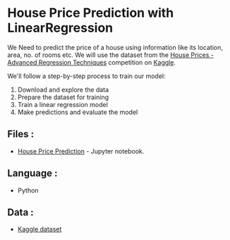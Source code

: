 # House Price Prediction with LinearRegression  

We Need to predict the price of a house using information like its location, area, no. of rooms etc. We will use the dataset from the [House Prices - Advanced Regression Techniques](https://www.kaggle.com/c/house-prices-advanced-regression-techniques) competition on [Kaggle](https://kaggle.com).   

We'll follow a step-by-step process to train our model: 
1. Download and explore the data
2. Prepare the dataset for training
3. Train a linear regression model
4. Make predictions and evaluate the model
 
## Files :   
- [House Price Prediction](https://github.com/jahnavibattu02/MachineLearning/blob/master/Linear%20Regression/LinearRegression_ML.ipynb) - Jupyter notebook.  

## Language :   
- Python  
## Data :
- [Kaggle dataset](https://www.kaggle.com/c/house-prices-advanced-regression-techniques/data)  
